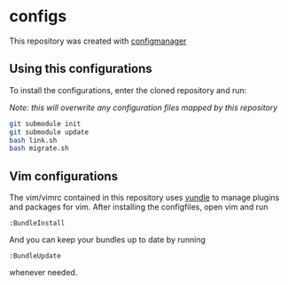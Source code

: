 configs
=======

This repository was created with
[configmanager](https://github.com/tarcisioe/configmanager)

Using this configurations
-------------------------

To install the configurations, enter the cloned repository and run:

*Note: this will overwrite any configuration files mapped by this
repository*

```bash
git submodule init
git submodule update
bash link.sh
bash migrate.sh
```

Vim configurations
------------------

The vim/vimrc contained in this repository uses
[vundle](https://github.com/gmarik/Vundle.vim) to manage plugins and
packages for vim. After installing the configfiles, open vim and run

```vim
:BundleInstall
```

And you can keep your bundles up to date by running

```vim
:BundleUpdate
```

whenever needed.
